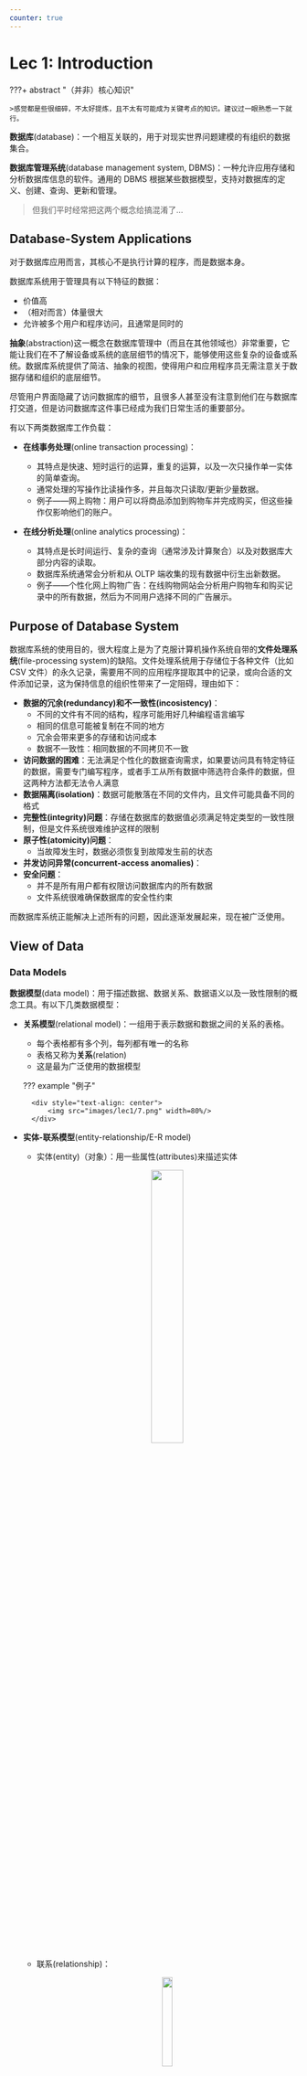 ```yaml
---
counter: true
---
```


# Lec 1: Introduction

???+ abstract "（并非）核心知识"

    >感觉都是些很细碎，不太好提炼，且不太有可能成为关键考点的知识。建议过一眼熟悉一下就行。

**数据库**(database)：一个相互关联的，用于对现实世界问题建模的有组织的数据集合。

**数据库管理系统**(database management system, DBMS)：一种允许应用存储和分析数据库信息的软件。通用的 DBMS 根据某些数据模型，支持对数据库的定义、创建、查询、更新和管理。

>但我们平时经常把这两个概念给搞混淆了...


## Database-System Applications

对于数据库应用而言，其核心不是执行计算的程序，而是数据本身。

数据库系统用于管理具有以下特征的数据：

- 价值高
- （相对而言）体量很大
- 允许被多个用户和程序访问，且通常是同时的

**抽象**(abstraction)这一概念在数据库管理中（而且在其他领域也）非常重要，它能让我们在不了解设备或系统的底层细节的情况下，能够使用这些复杂的设备或系统。数据库系统提供了简洁、抽象的视图，使得用户和应用程序员无需注意关于数据存储和组织的底层细节。

尽管用户界面隐藏了访问数据库的细节，且很多人甚至没有注意到他们在与数据库打交道，但是访问数据库这件事已经成为我们日常生活的重要部分。

有以下两类数据库工作负载：

- **在线事务处理**(online transaction processing)：
    - 其特点是快速、短时运行的运算，重复的运算，以及一次只操作单一实体的简单查询。
    - 通常处理的写操作比读操作多，并且每次只读取/更新少量数据。
    - 例子——网上购物：用户可以将商品添加到购物车并完成购买，但这些操作仅影响他们的账户。

- **在线分析处理**(online analytics processing)：
    - 其特点是长时间运行、复杂的查询（通常涉及计算聚合）以及对数据库大部分内容的读取。
    - 数据库系统通常会分析和从 OLTP 端收集的现有数据中衍生出新数据。
    - 例子——个性化网上购物广告：在线购物网站会分析用户购物车和购买记录中的所有数据，然后为不同用户选择不同的广告展示。


## Purpose of Database System

数据库系统的使用目的，很大程度上是为了克服计算机操作系统自带的**文件处理系统**(file-processing system)的缺陷。文件处理系统用于存储位于各种文件（比如 CSV 文件）的永久记录，需要用不同的应用程序提取其中的记录，或向合适的文件添加记录，这为保持信息的组织性带来了一定阻碍，理由如下：

- **数据的冗余(redundancy)和不一致性(incosistency)**：
    - 不同的文件有不同的结构，程序可能用好几种编程语言编写
    - 相同的信息可能被复制在不同的地方
    - 冗余会带来更多的存储和访问成本
    - 数据不一致性：相同数据的不同拷贝不一致
- **访问数据的困难**：无法满足个性化的数据查询需求，如果要访问具有特定特征的数据，需要专门编写程序，或者手工从所有数据中筛选符合条件的数据，但这两种方法都无法令人满意
- **数据隔离(isolation)**：数据可能散落在不同的文件内，且文件可能具备不同的格式
- **完整性(integrity)问题**：存储在数据库的数据值必须满足特定类型的一致性限制，但是文件系统很难维护这样的限制
- **原子性(atomicity)问题**：
    - 当故障发生时，数据必须恢复到故障发生前的状态
- **并发访问异常(concurrent-access anomalies)**：
- **安全问题**：
    - 并不是所有用户都有权限访问数据库内的所有数据
    - 文件系统很难确保数据库的安全性约束

而数据库系统正能解决上述所有的问题，因此逐渐发展起来，现在被广泛使用。


## View of Data

### Data Models

**数据模型**(data model)：用于描述数据、数据关系、数据语义以及一致性限制的概念工具。有以下几类数据模型：

- **关系模型**(relational model)：一组用于表示数据和数据之间的关系的表格。
    - 每个表格都有多个列，每列都有唯一的名称
    - 表格又称为**关系**(relation)
    - 这是最为广泛使用的数据模型

    ??? example "例子"

        <div style="text-align: center">
            <img src="images/lec1/7.png" width=80%/>
        </div>


- **实体-联系模型**(entity-relationship/E-R model)
    - 实体(entity)（对象）：用一些属性(attributes)来描述实体

        <div style="text-align: center">
            <img src="images/lec1/4.png" width=35%/>
        </div>

    - 联系(relationship)：

        <div style="text-align: center">
            <img src="images/lec1/5.png" width=20%/>
        </div>


    ??? example "例子"

        <div style="text-align: center">
            <img src="images/lec1/6.png" width=70%/>
        </div>

- 其他：
    - 用于简单的应用/缓存：
        - 键值
    - 用于 [NoSQL](https://en.wikipedia.org/wiki/NoSQL) 中：
        - 图
        - 文档数据模型：一个记录文档的集合，包含了具名字段/值对(pair)的层级
            - 字段值可以是标量，也可以是数组，甚至可以是另外的文档
            - 现代实现普遍使用 JSON，一些旧的系统会用 XML 或自定义的对象表示
            - 这一模型通过将数据库和对象的紧密耦合，避免了“[关系-对象阻抗不匹配](https://en.wikipedia.org/wiki/Object%E2%80%93relational_impedance_mismatch)”的问题

            ??? example "例子"

                <div style="text-align: center">
                    <img src="images/lec1/14.png" width=90%/>
                </div>

        - 宽列/列组
    - 用于机器学习/科学中：
        - 数组（向量/矩阵/张量）
        - 向量数据模型：一个一维数组，用于最近邻居查找（精确或近似）
            - 用于基于 Transformer 训练的模型（比如 ChatGPT）生成的嵌入体的语义搜索
            - 也用于现代 ML 工具和 API 的本地集成（比如 LangChain, OpenAI）

            ??? example "例子"

                <div style="text-align: center">
                    <img src="images/lec1/15.png" width=90%/>
                </div>

    - 过时或很少用的：
        - 层级
        - 网状
        - 语义

数据模型的一大重要功能在于：不仅对于一般的数据库用户，甚至对于数据库应用的开发者也隐藏了底层的实现细节。


### Data Abstraction

开发者通过以下几层**数据抽象**(data abstraction)来简化用户与数据库系统的交互：

- **物理层**(physical level)：描述记录的存储方式（复杂的底层数据结构）
    - 将表格以记录序列的形式存储在文件中，不同的属性、不同的记录用特殊字符（比如用逗号和换行符）隔开
    - 使用索引以支持高效的记录检索
    - 此外还定义了用于高效访问数据的算法
- **逻辑层**(logical level)：描述存储于数据库内的数据内容，以及数据之间的联系
    - 位于逻辑层的用户（比如数据库管理员）无需关注物理层的复杂性，这称为**物理数据独立性**(physical data independence)
- **视图层**(view level)：最高层的抽象，位于该层的用户仅能访问部分数据库的内容
    - 该层的目的在于简化用户与系统的交互，并提供了多个视图
    - 此外还提供了安全机制，以阻止用户访问数据库的某些部分

<div style="text-align: center">
    <img src="images/lec1/1.png" width=60%/>
</div>

---
**数据独立性**(data independence)：将用户或应用和低级的数据表示隔离开来。

- 用户只需关注高级应用逻辑即可
- DBMS 会根据操作环境、数据库内容和工作量来优化布局
- 如果上述因素发生改变的话，DBMS 会对数据库重新优化

<div style="text-align: center">
    <img src="images/lec1/13.png" width=60%/>
</div>


### Instances and Schemas

- **实例**(instances)：在特定的时间内，存储在数据库中的一组信息。
- **模式**(schemas)：一种使用数据模型对特定数据集合的描述，这样就定义了数据模型下的数据结构。

模式和实例之间的关系类似编程语言中的变量声明和变量值。

数据库的模式可以分为以下几类：

- **物理模式**(physical schema)：描述在物理层上的数据库设计
- **逻辑模式**(logical schema)：描述在逻辑层上的数据库设计
    - 对于应用程序而言，该模式是最为重要的，因为程序员需要通过该模式来构建程序
    - 一般来说，逻辑模式更改的频率不高，但是对于新建的数据库应用而言，可能需要更加灵活的逻辑模式（比如单个关系内的不同记录可能有不同的属性）
- **子模式**(subschema)：描述数据库内的不同视图


## Database Languages

数据库语言的组成部分有：

- **数据定义语言**(data-definition language, DDL)：表格、索引、视图和其他对象的模式定义。
    - 该语言还要指明数据的存储结构、访问方法和一致性约束(consistency constraints)
    - 完整性约束包括：
        - **域约束**(domain constraints)：域的取值和它对应的属性类型相关
        - **参照完整性**(referential integrity)：出现在某个关系中的一组属性的值，也会出现在另一个关系的对应属性中
            - 对数据库的修改可能会破坏参照完整性
        - **授权**(authorization)：权限可以分为以下几类，不同用户获得的权限可以是这些权限的组合：
            - 读取(read)授权：只读，不可修改
            - 插入(insert)授权：可插入数据，但不可修改现有数据
            - 更新(update)授权：可以修改数据，但不可以删除数据
            - 删除(delete)授权：允许删除数据

    - 处理完 DDL 后得到的输出会存在一个称为**数据字典**(data dictionary)的特殊文件内（可看作特殊的表格，只允许数据库自身访问和更新里面的内容），里面包含了**元数据**(metadata)（即“数据的数据”），包括：数据库模式、数据存储结构、访问模式和约束、统计信息、授权(authorization)

- **数据操纵语言**(data-manipulation language, DML)：允许用户访问和操纵那些被合适的数据模型组织过的数据，包括检索、插入、删除、修改等操作，分为以下两类：
    - **过程型**(procedural) DMLs：用户指明所需数据以及获取数据的方法，比如 C、Pascal、Java 等语言
        - 对应的数学表示为[**关系代数**](2.md#relational-algebra)(relational algebra)
    - **声明型/非过程型**(declarative/nonprocedural) DMLs：用户只需指明数据，无需指出如何获取数据，相比过程性 DMLs 更易于使用，比如 SQL、Prolog 等语言
        - 对应的数学表示为**关系演算**(relational calculus)
- **数据控制语言**(data-control language, DCL)：用于安全、访问控制目的。


### SQL

- **查询**(query)：请求信息检索的语句。
- **查询语言**(query language)：DML 中包含信息检索的那部分
- **SQL**（structured query language，结构化查询语言）：使用最广泛的查询语言
    - SQL 提供了丰富的 DDL，允许定义带有各种数据类型和完整性约束的表格
    - SQL 是非过程的查询语言，查询将一张或多张表格作为输入，输出一张表格


### Database Access from Application Programs

像 SQL 这样的非过程型查询语言并不具备与通用图灵机一样强大的能力，因为它无法进行一般编程语言能够做到的计算，也不支持用户输入、输出显示和网络通信等行为。因此这样的计算和行为必须用**宿主语言**(host language)编写（比如 C/C++、Java、Python 等），并依靠**嵌入式的 SQL 查询**来访问数据库内的数据。**应用程序**(application program)就是通过这种方式来和数据库交互的程序。

一般来说，应用程序通过 API 来向数据库发送 DML 和 DDL 语句并检索数据。下面列出两种常见的 API：

- ODBC（open database connectivity, 开放数据库互连）：定义了 C 和其他语言的 API
- JDBC（Java database connectivity, Java 数据库互连）：定义了 Java 对应的接口

下面这张图片很好地概括了上述内容：

<div style="text-align: center">
    <img src="images/lec1/8.png" width=70%/>
</div>


## Data Design

数据库设计步骤：

- **需求分析**(requirement analysis)：需要什么数据、应用和操作
- **概念设计**(conceptual design)：用 E-R 模型或类似的高级数据模型，以及一些算法来对数据进行高层级的描述
- **逻辑设计**(logical design)：将高层的概念模式映射到数据库系统所用到的数据模型的实现中
- **模式改善**(schema refinement)（规范化(normalization)）：检查关系模式中的冗余和关系异常
- **物理设计**(physical design)：索引(indexing)、聚类(clustering)和数据库调优(tuning)
- **创建和初始化数据库、安全设计**(create and initialize database & security design)
    - 加载初始数据并测试
    - 识别不同的用户组及其角色

<div style="text-align: center">
    <img src="images/lec1/3.png" width=80%/>
</div>


## Data Engine

数据库的功能组件可以分为：

- **存储管理器**(storage manager)：为存储在数据库的底层数据、应用程序和提交到系统的查询之间提供接口
    - 需要与文件系统打交道，将各种 DML 语句翻译为底层的文件系统命令，并负责存储、检索和更新数据库内的数据
    - 组成部分：
        - **授权和完整性管理器**(authorization and integrity manager)
        - **事务管理器**(transaction manager)：维护一致性和并发事务执行
        - **文件管理器**(file manager)：管理硬盘存储空间分配
        - **缓冲区管理器**(buffer manager)：将数据从硬盘拿到主存中，并决定将哪些数据放在缓存中

    - 存储管理器实现了如下数据结构，作为物理系统的实现：
        - **数据文件**：存储数据库自身
        - **数据字典**：存储数据库结构的元数据，尤其是数据库的模式
        - **索引**：提供对数据项的快速访问

- **查询处理器**(query processor)：包括以下组成部分
    - **DDL 解释器**(interpreter)：解释 DDL 语句，并将定义记录在数据字典中
    - **DML 编译器**(compiler)：将用查询语言表述的 DML 语句翻译为由底层指令构成的评估计划(evaluation plan)，此外还支持**查询优化**（选择成本最低的评估计划）
    - **查询评估引擎**(query evaluation engine)：执行由 DML 编译器生成的底层指令

    <div style="text-align: center">
        <img src="images/lec1/9.png" width=70%/>
    </div>

- **事务管理组件**(transaction management component)
    - **事务**(transaction)：用于在数据库应用中执行单个逻辑功能的一组操作
    - 事务的要求——**ACID**：**原子性**(atomicity)、**一致性**(consistency)、**隔离性**(isolation)、**持久性**(durability)
    - 事务管理组件的组成部分：
        - **恢复管理器**(recovery manager)：通过备份或恢复子系统，来确保数据库在系统或事务故障时，能够保持数据库的一致（正确）状态
        - **并发控制管理器**(concurrency-control manager)用于控制并发事务之间的互动




## Database and Application Architecture

??? note "数据库系统架构图"

    <div style="text-align: center">
        <img src="images/lec1/10.png" width=80%/>
    </div>

- 上述架构适用于共享内存，并使用多个 CPU 并行处理的服务器架构
- 为了应对更大规模的数据，以及更高的处理速度，可以采用**并行数据库**(parallel database)或**分布式数据库**(distributed database)

下面考虑使用数据库作为后端的应用架构，可以分为：

- **两级架构**(two-tier architecture)：应用程序位于客户端机器内，通过查询语言语句调用位于服务器上的数据库系统
- **三级架构**(three-tier architecture)：
    - 客户端仅作为前端（浏览器或移动应用等），并不包含任何直接的数据库调用，与**应用服务器**通信
    - 应用服务器可以与数据库系统通信，以访问数据。应用的商业逻辑(business logic)也嵌在应用服务器上
    - 相比两级架构具备更好的安全性和性能


## Database Users and Administrators

不同的用户接口类型对应以下不同类型的用户：

- **普通(naive)用户**：通过预先定义的用户接口（比如 web 或移动应用）与数据库系统交互
- **应用程序员**：编写应用程序，通过多种工具开发用户接口
- **富有经验的用户**：并不通过编写程序与系统交互，而是使用数据库查询语言，或者使用数据分析软件等工具来构建请求
- **数据库管理员**(database administrator, DBA)：具备对数据库和程序的中央控制权的特殊用户。
    - DBA 具备该数据库的最高特权
    - DBA 需要协调好数据库系统的所有活动
    - DBA 控制数据库所有用户的权限(authority)
    - DBA 需要对企业信息资源和需求有较好的了解
    - DBA 的责任：
        - 模式、存储结构和访问方法的定义
        - 模式和物理组织的调整
        - 对数据访问的授权
        - 日常维护：监控性能、响应要求的改变、数据库的安全（周期性备份(backup)数据库、故障时恢复）、留够硬盘空间


## Supplements

??? info "DBMS 的历史进程"

    - 文件访问系统（1950s-1960s）
    - 网状(network)/层次(hierarchy) DBMS（1960s-1970s）
    - 关系型数据库系统(RDBMS)（1970s-）
    - 面向对象的数据库系统(OODBMS)
    - 面向关系的数据库系统(ORDBMS)
    - 面向应用的数据库系统：空间、时间、多媒体、网络(Web)数据库
    - 数据仓库(data warehousing)、联机分析处理(online analytical processing)、数据挖掘系统(data mining system)


??? info "数据库市场"

    - [国外数据库引擎排行](https://db-engines.com/en/ranking)
    - [国内数据库引擎排行](https://www.modb.pro/dbRank)
